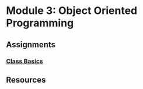 # Module 3: Object Oriented Programming

## Assignments
### [Class Basics](assignments/class_basics.md)

## Resources
